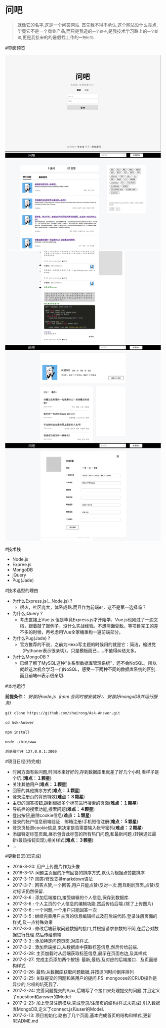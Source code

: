 # 问吧

>   就像它的名字,这是一个问答网站. 首先我不得不承认,这个网站没什么亮点,毕竟它不是一个商业产品,而只是我造的`一个轮子`,是我技术学习路上的`一个脚印`,更是我接来的的暑假找工作的`一把利剑`.

#界面预览

![image](/screenshots/1.png)
![image](/screenshots/2.png)
![image](/screenshots/3.png)
![image](/screenshots/4.png)
![image](/screenshots/5.png)

#技术栈

*   Node.js
*   Expree.js
*   MongoDB
*   jQuery
*   Pug(Jade)


#技术选型的理由


* 为什么Express.js(...Node.js) ?
    *   很火，社区庞大，体系成熟.而且作为前端er，这不是第一选择吗？
* 为什么jQuery ? 
    *   考虑直接上Vue.js 但是毕竟Express.js才开始学，Vue.js也刚过了一边文档，跟着敲了敲例子，没什么实战经验。不想两面受敌。等项目完工的差不多的时候，再考虑用Vue全家桶重构一遍前端部分。
* 为什么Pug(Jade) ? 
    *   官方推荐的不说，之前为Hexo写主题的时候用的就是它：简洁，缩进党（Pythoner表示很亲切）。只是模板而已......不值得纠结太多。
* 为什么MongoDB ?
    *   已经了解了MySQL这种“关系型数据库管理系统”，还不会NoSQL，所以就趁这次机会学习一门NoSQL，感受一下两种不同的数据库系统的区别.而且前端er表示很亲切.

#本地运行


**前提条件：**
*安装好node.js（npm 会同时被安装好）、安装好mongoDB并运行服务)*

`git clone https://github.com/shuirong/Ask-Answer.git`

`cd Ask-Answer`

`npm install`

`node ./bin/www`

`浏览器打开 127.0.0.1:3000`

#项目日程(待完成)

*   时间方面有些问题,时间本来好好的,存到数据库里就差了好几个小时,看样子是个坑.(**难点：１颗星**)
*   关注其他用户(**难点：１颗星**)
*   回答的其他排序方式(**难点：１颗星**)
*   登录注册页的背景特效(**难点：３颗星**)
*   主页的回答按钮,跳到根据多个标签进行搜索的页面(**难点：１颗星**)
*   导航栏的搜索功能,搜索问题(**难点：４颗星**)
*   登出按钮,删除cookie信息(**难点：１颗星**)
*   登录的帐户信息前端验证．邮箱注册/手机短信注册(**难点：５颗星**)
*   登录页检测cookie信息,来决定是否需要输入帐号密码(**难点：２颗星**)
*   添加特定标签页面,展示包含此标签的所有热门问题,和最新问题.(转换通过最新/最热按钮实现),相关样式(**难点：３颗星**)
*   ...

#更新日志(已完成)

* 2016-3-20:    用户上传图片作为头像
* 2016-3-17:    问题主页里的所有回答的排序方式,默认为根据点赞数排序
* 2017-3-17:    回答/修改支持markdown语法
* 2017-3-7  :    回答点赞,一个回答,用户只能点赞/反对一次.而且刷新页面,点赞/反对标识仍然保留.
* 2017-3-6 :    添加后端接口,接受编辑的个人信息,保存到数据库.
* 2017-3-6 :    个人主页的个人信息的编辑功能,然后传给后端.(除了上传图片)
* 2017-3-6 :    一个问题,一个用户只能回答一次
* 2017-3-5 :    继续完善用户主页的信息编辑样式及前后端代码.登录注册页面的样式,及一点特殊效果
* 2017-3-3 :    修改后端获取问题数据的接口,并根据请求参数的不同,在后台对数据进行处理.然后传给前端
* 2017-3-3 :    添加特定问题页面,对应样式.
* 2017-3-2 :    添加后端接口,从数据库中获取标签信息,然后传给前端.
* 2017-2-28:    主页加载时从后端获取标签信息,展示在页面右边,及其样式
* 2017-2-27:    完成主页添加两个按钮: 最新,最热.及对应的后端接口．及页面结构样式
* 2017-2-26:    最热:从数据库获取问题数据,并按提问时间倒序排列
* 2017-2-25:    关联提交的问题和某用户的提问.PS: mongoose的CRUD操作是异步的,它喵的坑死我了.
* 2017-2-24:    完善问题提交的Ajax,后端写了个接口来处理提交的问题.并且定义了question和answer的Model
* 2017-2-23:    加上登录注册模块.完成登录/注册页的结构(样式未完成).引入数据库MongoDB,定义了connect.js和user的Model.
* 2017-2-13:    项目初始化.路由了几个页面,基本完成首页的结构和样式,更新README.md

